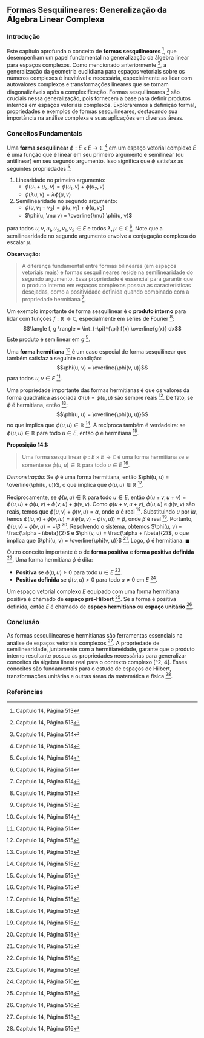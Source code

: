 ## Formas Sesquilineares: Generalização da Álgebra Linear Complexa

### Introdução
Este capítulo aprofunda o conceito de **formas sesquilineares** [^1], que desempenham um papel fundamental na generalização da álgebra linear para espaços complexos. Como mencionado anteriormente [^1], a generalização da geometria euclidiana para espaços vetoriais sobre os números complexos é inevitável e necessária, especialmente ao lidar com autovalores complexos e transformações lineares que se tornam diagonalizáveis após a complexificação. Formas sesquilineares [^2] são cruciais nessa generalização, pois fornecem a base para definir produtos internos em espaços vetoriais complexos. Exploraremos a definição formal, propriedades e exemplos de formas sesquilineares, destacando sua importância na análise complexa e suas aplicações em diversas áreas.

### Conceitos Fundamentais

Uma **forma sesquilinear** $\phi: E \times E \rightarrow \mathbb{C}$ [^2] em um espaço vetorial complexo $E$ é uma função que é linear em seu primeiro argumento e semilinear (ou antilinear) em seu segundo argumento. Isso significa que $\phi$ satisfaz as seguintes propriedades [^2]:

1.  Linearidade no primeiro argumento:
    -   $\phi(u_1 + u_2, v) = \phi(u_1, v) + \phi(u_2, v)$
    -   $\phi(\lambda u, v) = \lambda \phi(u, v)$
2.  Semilinearidade no segundo argumento:
    -   $\phi(u, v_1 + v_2) = \phi(u, v_1) + \phi(u, v_2)$
    -   $\phi(u, \mu v) = \overline{\mu} \phi(u, v)$

para todos $u, v, u_1, u_2, v_1, v_2 \in E$ e todos $\lambda, \mu \in \mathbb{C}$ [^2]. Note que a semilinearidade no segundo argumento envolve a conjugação complexa do escalar $\mu$.

**Observação:**
> A diferença fundamental entre formas bilineares (em espaços vetoriais reais) e formas sesquilineares reside na semilinearidade do segundo argumento. Essa propriedade é essencial para garantir que o produto interno em espaços complexos possua as características desejadas, como a positividade definida quando combinado com a propriedade hermitiana [^2].

Um exemplo importante de forma sesquilinear é o **produto interno** para lidar com funções $f: \mathbb{R} \rightarrow \mathbb{C}$, especialmente em séries de Fourier [^1]:
$$\langle f, g \rangle = \int_{-\pi}^{\pi} f(x) \overline{g(x)} dx$$
Este produto é semilinear em $g$ [^1].

Uma **forma hermitiana** [^2] é um caso especial de forma sesquilinear que também satisfaz a seguinte condição:
$$\phi(u, v) = \overline{\phi(v, u)}$$
para todos $u, v \in E$ [^2].

Uma propriedade importante das formas hermitianas é que os valores da forma quadrática associada $\Phi(u) = \phi(u, u)$ são sempre reais [^3]. De fato, se $\phi$ é hermitiana, então [^3]:
$$\phi(u, u) = \overline{\phi(u, u)}$$
no que implica que $\phi(u, u) \in \mathbb{R}$ [^3]. A recíproca também é verdadeira: se $\phi(u, u) \in \mathbb{R}$ para todo $u \in E$, então $\phi$ é hermitiana [^3].

**Proposição 14.1:**
> Uma forma sesquilinear $\phi: E \times E \rightarrow \mathbb{C}$ é uma forma hermitiana se e somente se $\phi(u, u) \in \mathbb{R}$ para todo $u \in E$ [^3].

*Demonstração:*
Se $\phi$ é uma forma hermitiana, então $\phi(u, u) = \overline{\phi(u, u)}$, o que implica que $\phi(u, u) \in \mathbb{R}$ [^3].

Reciprocamente, se $\phi(u, u) \in \mathbb{R}$ para todo $u \in E$, então $\phi(u + v, u + v) = \phi(u, u) + \phi(u, v) + \phi(v, u) + \phi(v, v)$. Como $\phi(u + v, u + v)$, $\phi(u, u)$ e $\phi(v, v)$ são reais, temos que $\phi(u, v) + \phi(v, u) = \alpha$, onde $\alpha$ é real [^3]. Substituindo $u$ por $iu$, temos $\phi(iu, v) + \phi(v, iu) = i(\phi(u, v) - \phi(v, u)) = \beta$, onde $\beta$ é real [^3]. Portanto, $\phi(u, v) - \phi(v, u) = -i\beta$ [^3]. Resolvendo o sistema, obtemos $\phi(u, v) = \frac{\alpha - i\beta}{2}$ e $\phi(v, u) = \frac{\alpha + i\beta}{2}$, o que implica que $\phi(u, v) = \overline{\phi(v, u)}$ [^3]. Logo, $\phi$ é hermitiana. $\blacksquare$

Outro conceito importante é o de **forma positiva** e **forma positiva definida** [^4]. Uma forma hermitiana $\phi$ é dita:

*   **Positiva** se $\phi(u, u) \geq 0$ para todo $u \in E$ [^4].
*   **Positiva definida** se $\phi(u, u) > 0$ para todo $u \neq 0$ em $E$ [^4].

Um espaço vetorial complexo $E$ equipado com uma forma hermitiana positiva é chamado de **espaço pré-Hilbert** [^4]. Se a forma é positiva definida, então $E$ é chamado de **espaço hermitiano** ou **espaço unitário** [^4].

### Conclusão

As formas sesquilineares e hermitianas são ferramentas essenciais na análise de espaços vetoriais complexos [^1]. A propriedade de semilinearidade, juntamente com a hermitianeidade, garante que o produto interno resultante possua as propriedades necessárias para generalizar conceitos da álgebra linear real para o contexto complexo [^2, 4]. Esses conceitos são fundamentais para o estudo de espaços de Hilbert, transformações unitárias e outras áreas da matemática e física [^4].

### Referências
[^1]: Capítulo 14, Página 513
[^2]: Capítulo 14, Página 514
[^3]: Capítulo 14, Página 515
[^4]: Capítulo 14, Página 516
<!-- END -->